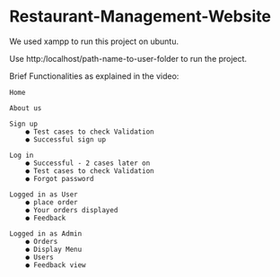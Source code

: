# Restaurant-Management-Website

We used xampp to run this project on ubuntu.

Use http:/localhost/path-name-to-user-folder to run the project.

Brief Functionalities as explained in the video:

	Home
	
	About us
	
	Sign up
		● Test cases to check Validation
		● Successful sign up
		
	Log in
		● Successful - 2 cases later on
		● Test cases to check Validation
		● Forgot password
      
	Logged in as User
		● place order
		● Your orders displayed
		● Feedback

	Logged in as Admin
		● Orders
		● Display Menu
		● Users
		● Feedback view
